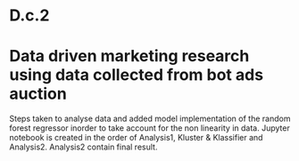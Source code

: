 # D.c.2
<h1>Data driven marketing research using data collected from bot ads auction</h1>
Steps taken to analyse data and added model implementation of the random forest regressor inorder to take account for the non linearity in data. 
Jupyter notebook is created in the order of Analysis1, Kluster & Klassifier and Analysis2. 
Analysis2 contain final result.
